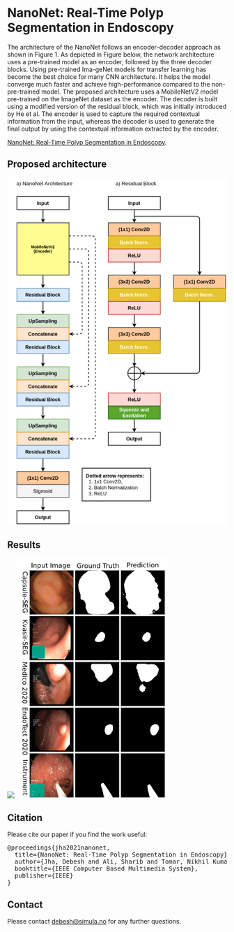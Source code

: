 # NanoNet: Real-Time Polyp Segmentation in Endoscopy

The architecture of the NanoNet follows an encoder-decoder approach as shown in Figure 1. As depicted in  Figure  below, the network architecture uses a  pre-trained model as an encoder, followed by the three decoder blocks. Using pre-trained Ima-geNet  models for transfer learning has become the best choice for many CNN architecture. It helps the model converge much faster and achieve high-performance compared to the non-pre-trained model. The proposed architecture uses a MobileNetV2 model pre-trained on the ImageNet dataset as the encoder.  The decoder is built using a  modified version of the residual block, which was initially introduced by He et al. The encoder is used to capture the required contextual information from the input,  whereas the decoder is used to generate the final output by using the contextual information extracted by the encoder.

[NanoNet: Real-Time Polyp Segmentation in Endoscopy](nanonet.pdf).


## Proposed architecture

<img src="figures/nanonet.png">


## Results
<img src="figures/quantitative.png">
<img src="figures/qualitative.png">


## Citation
Please cite our paper if you find the work useful: 
<pre>
@proceedings{jha2021nanonet,
  title={NanoNet: Real-Time Polyp Segmentation in Endoscopy},
  author={Jha, Debesh and Ali, Sharib and Tomar, Nikhil Kumar and Johansen, H{\aa}vard D and Johansen, Dag and Rittscher, Jens and Riegler, Michael A and Halvorsen, P{\aa}l},
  booktitle={IEEE Computer Based Multimedia System},
  publisher={IEEE}
}
</pre>

## Contact
Please contact debesh@simula.no for any further questions.

